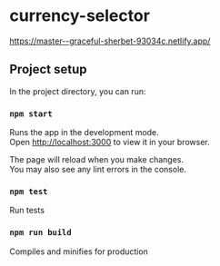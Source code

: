# currency-selector

https://master--graceful-sherbet-93034c.netlify.app/

## Project setup

In the project directory, you can run:

### `npm start`

Runs the app in the development mode.\
Open [http://localhost:3000](http://localhost:3000) to view it in your browser.

The page will reload when you make changes.\
You may also see any lint errors in the console.

### `npm test`

Run tests

### `npm run build`

Compiles and minifies for production
